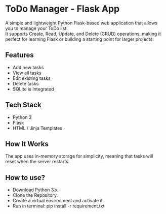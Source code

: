 # ToDo Manager - Flask App
A simple and lightweight Python Flask-based web application that allows you to manage your ToDo list.  
It supports Create, Read, Update, and Delete (CRUD) operations, making it perfect for learning Flask or building a starting point for larger projects.

## Features
- Add new tasks
- View all tasks
- Edit existing tasks
- Delete tasks
- SQLite is Integrated 

## Tech Stack
- Python 3
- Flask
- HTML / Jinja Templates

## How It Works
The app uses in-memory storage for simplicity, meaning that tasks will reset when the server restarts.  

## How to use?
- Download Python 3.x.
- Clone the Repository.
- Create a virtual environment and activate it.
- Run in terminal: pip install -r requirement.txt
